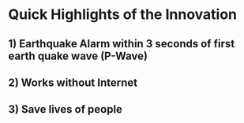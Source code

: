 # Quick Highlights of the Innovation

## 1) Earthquake Alarm within 3 seconds of first earth quake wave (P-Wave)
## 2) Works without Internet
## 3) Save lives of people
